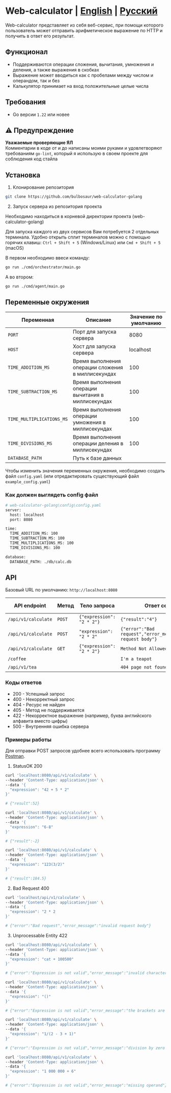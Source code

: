 
# Web-calculator | [English](README.eng.md) | [Русский](README.md)

Web-calculator представляет из себя веб-сервис, при помощи которого пользователь может отправить арифметическое выражение по HTTP и получить в ответ его результат.



## Функционал

- Поддерживаются операции сложения, вычитания, умножения и деления, а также выражения в скобках
- Выражение может вводиться как с пробелами между числом и операндом, так и без
- Калькулятор принимает на вход положительные целые числа


## Требования

- Go версии ```1.22``` или новее

## ⚠️ Предупреждение
**Уважаемые проверяющие ЯЛ**  
Комментарии в коде от и до написаны моими руками и удовлетворяют требованиям ```go-lint```, который я использую в своем проекте для соблюдения код стайла

## Установка

1. Клонирование репозитория

```bash
git clone https://github.com/bulbosaur/web-calculator-golang
```

2. Запуск сервера из репозитория проекта

Необходимо находиться в корневой директории проекта (web-calculator-golang)

Для запуска каждого из двух сервисов Вам потребуется 2 отдельных терминала. Удобно открыть сплит терминалов можно с помощью горячих клавиш: ```Ctrl + Shift + 5``` (Windows/Linux) или ```Cmd + Shift + 5``` (macOS)

В первом необходимо ввеси команду:

```bash
go run ./cmd/orchestrator/main.go
```

А во втором:

```bash
go run ./cmd/agent/main.go
```


## Переменные окружения

| Переменная                    | Описание                                            | Значение по умолчанию |
|-------------------------------|-----------------------------------------------------|-----------------------|
| ```PORT```                    | Порт для запуска сервера                            | 8080                  |
| ```HOST```                    | Хост для запуска сервера                            | localhost             |
| ```TIME_ADDITION_MS```        | Время выполнения операции сложения в миллисекундах  | 100                   |
|```TIME_SUBTRACTION_MS```      | Время выполнения операции вычитания в миллисекундах | 100                   |
| ```TIME_MULTIPLICATIONS_MS``` | Время выполнения операции умножения в миллисекундах | 100                   |
| ```TIME_DIVISIONS_MS```       | Время выполнения операции деления в миллисекундах   | 100                   |
| ```DATABASE_PATH```           | Путь к базе данных                                  |                       |


Чтобы изменить значения переменных окружения, необходимо создать файл ```config.yaml``` (или отредактировать существующий файл ```example_config.yaml```)

### Как должен выглядеть config файл

```bash
# web-calculator-golang\config\config.yaml
server:
  host: localhost
  port: 8080

time:
  TIME_ADDITION_MS: 100
  TIME_SUBTRACTION_MS: 100
  TIME_MULTIPLICATIONS_MS: 100
  TIME_DIVISIONS_MS: 100

database:
  DATABASE_PATH: ./db/calc.db
```

## API

Базовый URL по умолчанию: ```http://localhost:8080```

| API endpoint | Метод | Тело запроса | Ответ сервера | Код ответа |
|--------------|-------|--------------|---------------|------------|
| ```/api/v1/calculate``` | ```POST``` | ```{"expression": "2 * 2"}``` | ```{"result":"4"}``` | 200 |
| ```/api/v1/calculate``` | ```POST``` | ```"expression": "2 * 2"``` | ```{"error":"Bad request","error_message":"invalid request body"}``` | 400 |
| ```/api/v1/calculate``` | ```GET``` | ```{"expression": "2 * 2"}``` | ```Method Not Allowed``` | 405 |
| ```/coffee``` | | | ```I'm a teapot``` | 418 |
| ```/api/v1/tea``` | | | ```404 page not found``` | 404 |

### Коды ответов

- 200 - Успешный запрос
- 400 - Некорректный запрос
- 404 - Ресурс не найден
- 405 - Метод не поддерживается 
- 422 - Некорректное выражение (например, буква английского алфавита вместо цифры)
- 500 - Внутренняя ошибка сервера

### Примеры работы

Для отправки POST запросов удобнее всего использовать программу [Postman](https://www.postman.com/downloads/).

1. StatusOK 200
```bash
curl 'localhost:8080/api/v1/calculate' \
--header 'Content-Type: application/json' \
--data '{
  "expression": "42 + 5 * 2"
}'

# {"result":52}
```

```bash
curl 'localhost:8080/api/v1/calculate' \
--header 'Content-Type: application/json' \
--data '{
  "expression": "6-8"
}'

# {"result":-2}
```

```bash
curl 'localhost:8080/api/v1/calculate' \
--header 'Content-Type: application/json' \
--data '{
  "expression": "123(3/2)"
}'

# {"result":184.5}
```

2. Bad Request 400

```bash
curl 'localhost/api/v1/calculate' \
--header 'Content-Type: application/json' \
--data '{
  "expression": "2 * 2
}'

# {"error":"Bad request","error_message":"invalid request body"}
```

3. Unprocessable Entity 422
```bash
curl 'localhost:8080/api/v1/calculate' \
--header 'Content-Type: application/json' \
--data '{
  "expression": "cat + 100500"
}'

# {"error":"Expression is not valid","error_message":"invalid characters in expression"}
```

```bash
curl 'localhost:8080/api/v1/calculate' \
--header 'Content-Type: application/json' \
--data '{
  "expression": "()"
}'

# {"error":"Expression is not valid","error_message":"the brackets are empty"}
```

```bash
curl 'localhost:8080/api/v1/calculate' \
--header 'Content-Type: application/json' \
--data '{
  "expression": "1/(2 - 3 + 1)"
}'

# {"error":"Expression is not valid","error_message":"division by zero is not allowed"}
```

```bash
curl 'localhost:8080/api/v1/calculate' \
--header 'Content-Type: application/json' \
--data '{
  "expression": "1 000 000 + 6"
}'

# {"error":"Expression is not valid","error_message":"missing operand"}
```
